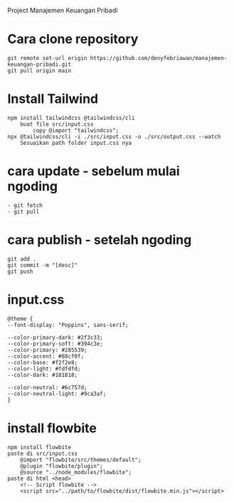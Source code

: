Project Manajemen Keuangan Pribadi

# Cara clone repository

    git remote set-url origin https://github.com/denyfebriawan/manajemen-keuangan-pribadi.git
    git pull origin main

# Install Tailwind

    npm install tailwindcss @tailwindcss/cli
        buat file src/input.css
            copy @import "tailwindcss";
    npx @tailwindcss/cli -i ./src/input.css -o ./src/output.css --watch
        Sesuaikan path folder input.css nya

# cara update - sebelum mulai ngoding

    - git fetch
    - git pull

# cara publish - setelah ngoding

    git add .
    git commit -m "[desc]"
    git push

# input.css

    @theme {
    --font-display: "Poppins", sans-serif;

    --color-primary-dark: #2f3c33;
    --color-primary-soft: #394c3e;
    --color-primary: #285539;
    --color-accent: #88cf0f;
    --color-base: #f2f2e8;
    --color-light: #fdfdfd;
    --color-dark: #181818;

    --color-neutral: #6c757d;
    --color-neutral-light: #9ca3af;
    }

# install flowbite

    npm install flowbite
    paste di src/input.css
        @import "flowbite/src/themes/default";
        @plugin "flowbite/plugin";
        @source "../node_modules/flowbite";
    paste di html <head>
        <!-- Script flowbite -->
        <script src="../path/to/flowbite/dist/flowbite.min.js"></script>
